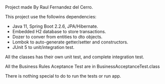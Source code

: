 Project made By Raul Fernandez del Cerro.

This project use the followins dependencies:
 - Java 11, Spring Boot 2.2.6, JPA/Hibernate.
 - Embedded H2 database to store transactions.
 - Dozer to conver from entities to dto objects.
 - Lombok to auto-generate getter/setter and constructors.
 - JUnit 5 to unit/integration test.

All the classes has their own unit test, and complete integration test.

All the Business Rules Aceptance Test are in BusinessAcceptanceTest.class

There is nothing special to do to run the tests or run app.


